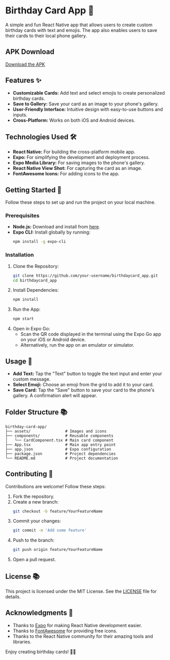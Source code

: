 # Birthday Card App 🎉
A simple and fun React Native app that allows users to create custom birthday cards with text and emojis. The app also enables users to save their cards to their local phone gallery.

## APK Download
[Download the APK](https://expo.dev/accounts/mernprince/projects/birthdaycard/builds/08c4dd96-9d0e-4b25-b535-15b1f50d1a9a)

## Features ✨
- **Customizable Cards:** Add text and select emojis to create personalized birthday cards.
- **Save to Gallery:** Save your card as an image to your phone's gallery.
- **User-Friendly Interface:** Intuitive design with easy-to-use buttons and inputs.
- **Cross-Platform:** Works on both iOS and Android devices.

## Technologies Used 🛠️
- **React Native:** For building the cross-platform mobile app.
- **Expo:** For simplifying the development and deployment process.
- **Expo Media Library:** For saving images to the phone's gallery.
- **React Native View Shot:** For capturing the card as an image.
- **FontAwesome Icons:** For adding icons to the app.

## Getting Started 🚀
Follow these steps to set up and run the project on your local machine.

### Prerequisites
- **Node.js:** Download and install from [here](https://nodejs.org/).
- **Expo CLI:** Install globally by running:
  ```bash
  npm install -g expo-cli
  ```

### Installation
1. Clone the Repository:
   ```bash
   git clone https://github.com/your-username/birthdaycard_app.git
   cd birthdaycard_app
   ```
2. Install Dependencies:
   ```bash
   npm install
   ```
3. Run the App:
   ```bash
   npm start
   ```
4. Open in Expo Go:
   - Scan the QR code displayed in the terminal using the Expo Go app on your iOS or Android device.
   - Alternatively, run the app on an emulator or simulator.

## Usage 🎨
- **Add Text:** Tap the "Text" button to toggle the text input and enter your custom message.
- **Select Emoji:** Choose an emoji from the grid to add it to your card.
- **Save Card:** Tap the "Save" button to save your card to the phone's gallery. A confirmation alert will appear.

## Folder Structure 📚
```
birthday-card-app/
├── assets/               # Images and icons
├── components/           # Reusable components
│   └── CardComponent.tsx # Main card component
├── App.tsx               # Main app entry point
├── app.json              # Expo configuration
├── package.json          # Project dependencies
└── README.md             # Project documentation
```

## Contributing 🤝
Contributions are welcome! Follow these steps:
1. Fork the repository.
2. Create a new branch:
   ```bash
   git checkout -b feature/YourFeatureName
   ```
3. Commit your changes:
   ```bash
   git commit -m 'Add some feature'
   ```
4. Push to the branch:
   ```bash
   git push origin feature/YourFeatureName
   ```
5. Open a pull request.

## License 📚
This project is licensed under the MIT License. See the [LICENSE](LICENSE) file for details.

## Acknowledgments 🙏
- Thanks to [Expo](https://expo.dev/) for making React Native development easier.
- Thanks to [FontAwesome](https://fontawesome.com/) for providing free icons.
- Thanks to the React Native community for their amazing tools and libraries.

Enjoy creating birthday cards! 🎂🎈

